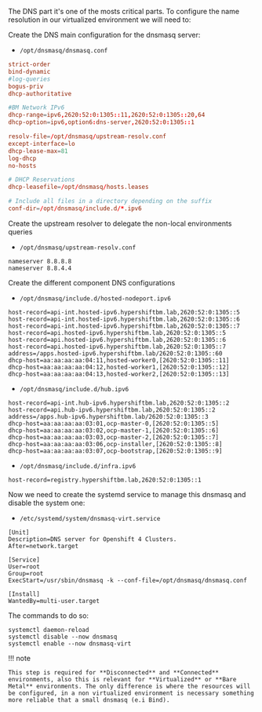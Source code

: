 The DNS part it's one of the mosts critical parts. To configure the name resolution in our virtualized environment we will need to:

Create the DNS main configuration for the dnsmasq server:

- `/opt/dnsmasq/dnsmasq.conf`
```conf
strict-order
bind-dynamic
#log-queries
bogus-priv
dhcp-authoritative

#BM Network IPv6
dhcp-range=ipv6,2620:52:0:1305::11,2620:52:0:1305::20,64
dhcp-option=ipv6,option6:dns-server,2620:52:0:1305::1

resolv-file=/opt/dnsmasq/upstream-resolv.conf
except-interface=lo
dhcp-lease-max=81
log-dhcp
no-hosts

# DHCP Reservations
dhcp-leasefile=/opt/dnsmasq/hosts.leases

# Include all files in a directory depending on the suffix
conf-dir=/opt/dnsmasq/include.d/*.ipv6
```

Create the upstream resolver to delegate the non-local environments queries

- `/opt/dnsmasq/upstream-resolv.conf`
```
nameserver 8.8.8.8
nameserver 8.8.4.4
```

Create the different component DNS configurations

- `/opt/dnsmasq/include.d/hosted-nodeport.ipv6`
```
host-record=api-int.hosted-ipv6.hypershiftbm.lab,2620:52:0:1305::5
host-record=api-int.hosted-ipv6.hypershiftbm.lab,2620:52:0:1305::6
host-record=api-int.hosted-ipv6.hypershiftbm.lab,2620:52:0:1305::7
host-record=api.hosted-ipv6.hypershiftbm.lab,2620:52:0:1305::5
host-record=api.hosted-ipv6.hypershiftbm.lab,2620:52:0:1305::6
host-record=api.hosted-ipv6.hypershiftbm.lab,2620:52:0:1305::7
address=/apps.hosted-ipv6.hypershiftbm.lab/2620:52:0:1305::60
dhcp-host=aa:aa:aa:aa:04:11,hosted-worker0,[2620:52:0:1305::11]
dhcp-host=aa:aa:aa:aa:04:12,hosted-worker1,[2620:52:0:1305::12]
dhcp-host=aa:aa:aa:aa:04:13,hosted-worker2,[2620:52:0:1305::13]
```

- `/opt/dnsmasq/include.d/hub.ipv6`
```
host-record=api-int.hub-ipv6.hypershiftbm.lab,2620:52:0:1305::2
host-record=api.hub-ipv6.hypershiftbm.lab,2620:52:0:1305::2
address=/apps.hub-ipv6.hypershiftbm.lab/2620:52:0:1305::3
dhcp-host=aa:aa:aa:aa:03:01,ocp-master-0,[2620:52:0:1305::5]
dhcp-host=aa:aa:aa:aa:03:02,ocp-master-1,[2620:52:0:1305::6]
dhcp-host=aa:aa:aa:aa:03:03,ocp-master-2,[2620:52:0:1305::7]
dhcp-host=aa:aa:aa:aa:03:06,ocp-installer,[2620:52:0:1305::8]
dhcp-host=aa:aa:aa:aa:03:07,ocp-bootstrap,[2620:52:0:1305::9]
```

- `/opt/dnsmasq/include.d/infra.ipv6`
```
host-record=registry.hypershiftbm.lab,2620:52:0:1305::1
```

Now we need to create the systemd service to manage this dnsmasq and disable the system one:

- `/etc/systemd/system/dnsmasq-virt.service`
```
[Unit]
Description=DNS server for Openshift 4 Clusters.
After=network.target

[Service]
User=root
Group=root
ExecStart=/usr/sbin/dnsmasq -k --conf-file=/opt/dnsmasq/dnsmasq.conf

[Install]
WantedBy=multi-user.target
```

The commands to do so:

```
systemctl daemon-reload
systemctl disable --now dnsmasq
systemctl enable --now dnsmasq-virt
```

!!! note

    This step is required for **Disconnected** and **Connected** environments, also this is relevant for **Virtualized** or **Bare Metal** environments. The only difference is where the resources will be configured, in a non virtualized environment is necessary something more reliable that a small dnsmasq (e.i Bind).